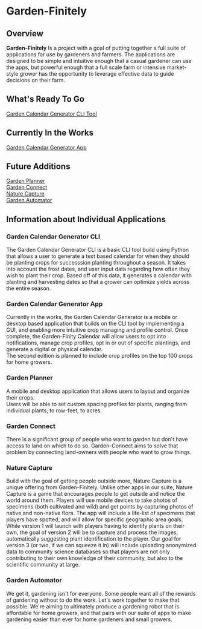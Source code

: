 # Garden-Finitely
## Overview
**Garden-Finitely** Is a project with a goal of putting together a full suite of applications for use by gardeners and farmers.
The applications are designed to be simple and intuitive enough that a casual gardener can use the apps, but powerful enough that a full scale farm or intensive market-style grower has the opportunity to leverage effective data to guide decisions on their farm.

## What's Ready To Go
[Garden Calendar Generator CLI Tool](#garden-calendar-generator-cli)


## Currently In the Works
[Garden Calendar Generator App](#garden-calendar-generator-app)

## Future Additions
[Garden Planner](#garden-planner)  
[Garden Connect](#garden-connect)  
[Nature Capture ](#nature-capture)  
[Garden Automator](#garden-automator)  

## Information about Individual Applications
### Garden Calendar Generator CLI
The Garden Calendar Generator CLI is a basic CLI tool build using Python that allows a user to generate a text based calendar for when they should be planting crops for successsion planting throughout a season.
It takes into account the frost dates, and user input data regarding how often they wish to plant their crop.
Based off of this data, it generates a calendar with planting and harvesting dates so that a grower can optimize yields across the entire season.
### Garden Calendar Generator App
Currently in the works, the Garden Calendar Generator is a mobile or desktop based application that builds on the CLI tool by implementing a GUI, and enabling more intuitive crop managing and profile control.
Once complete, the Garden-Finity Calendar will allow users to opt into notifications, manage crop profiles, opt in or out of specific plantings, and generate a digital or physical calendar.  
The second edition is planned to include crop profiles on the top 100 crops for home growers.
### Garden Planner
A mobile and desktop application that allows users to layout and organize their crops.  
Users will be able to set custom spacing profiles for plants, ranging from individual plants, to row-feet, to acres.
### Garden Connect
There is a significant group of people who want to garden but don't have access to land on which to do so.
Garden-Connect aims to solve that problem by connecting land-owners with people who want to grow things.
### Nature Capture
Build with the goal of getting people outside more, Nature Capture is a unique offering from Garden-Finitely.  Unlike other apps in our suite, Nature Capture is a game that encourages people to get outside and notice the world around them.  Players will use mobile devices to take photos of specimens (both cultivated and wild) and get points by capturing photos of native and non-native flora.
The app will include a life-list of specimens that players have spotted, and will allow for specific geographic area goals.
While version 1 will launch with players having to identify plants on their own, the goal of version 2 will be to capture and process the images, automatically suggesting plant identification to the player.
Our goal for version 3 (or two, if we can squeeze it in) will include uploading anonymized data to community science databases so that players are not only contributing to their own knowledge of their community, but also to the scientific community at large.
### Garden Automator
We get it, gardening isn't for everyone. Some people want all of the rewards of gardening without to do the work. 
Let's work together to make that possible.
We're aiming to ultimately produce a gardening robot that is affordable for home growers, and that pairs with our suite of apps to make gardening easier than ever for home gardeners and small growers.
